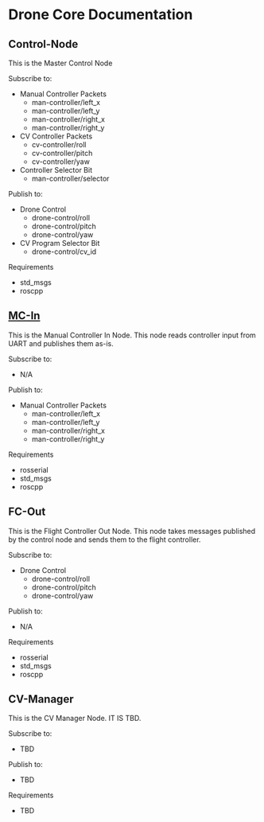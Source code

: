# Drone Core Documentation


## Control-Node
This is the Master Control Node

Subscribe to:
- Manual Controller Packets
    - man-controller/left_x
    - man-controller/left_y
    - man-controller/right_x
    - man-controller/right_y
- CV Controller Packets
    - cv-controller/roll
    - cv-controller/pitch
    - cv-controller/yaw
- Controller Selector Bit
    - man-controller/selector

Publish to:
- Drone Control
    - drone-control/roll
    - drone-control/pitch
    - drone-control/yaw
- CV Program Selector Bit
    - drone-control/cv_id

Requirements
- std_msgs
- roscpp


## [MC-In](https://github.com/mh-embed/drone-flight-controller-node)
This is the Manual Controller In Node. This node reads controller input from UART and publishes them as-is.

Subscribe to:
- N/A

Publish to:
- Manual Controller Packets
    - man-controller/left_x
    - man-controller/left_y
    - man-controller/right_x
    - man-controller/right_y

Requirements
- rosserial
- std_msgs
- roscpp


## FC-Out
This is the Flight Controller Out Node. This node takes messages published by the control node and sends them to the flight controller. 

Subscribe to:
- Drone Control
    - drone-control/roll
    - drone-control/pitch
    - drone-control/yaw

Publish to:
- N/A

Requirements
- rosserial
- std_msgs
- roscpp



## CV-Manager
This is the CV Manager Node. IT IS TBD. 

Subscribe to:
- TBD

Publish to:
- TBD

Requirements
- TBD

